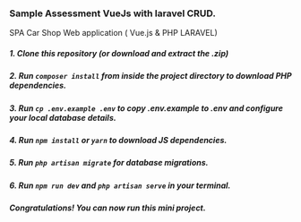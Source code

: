 ### Sample Assessment VueJs with laravel CRUD.

SPA Car Shop Web application ( Vue.js & PHP LARAVEL)


##### 1. Clone this repository (or download and extract the .zip)

##### 2. Run `composer install` from inside the project directory to download PHP dependencies.

##### 3. Run `cp .env.example .env` to copy .env.example to .env and configure your local database details.

##### 4. Run `npm install` or `yarn` to download JS dependencies.

##### 5. Run `php artisan migrate` for database migrations.

##### 6. Run `npm run dev` and `php artisan serve` in your terminal.

##### Congratulations! You can now run this mini project.